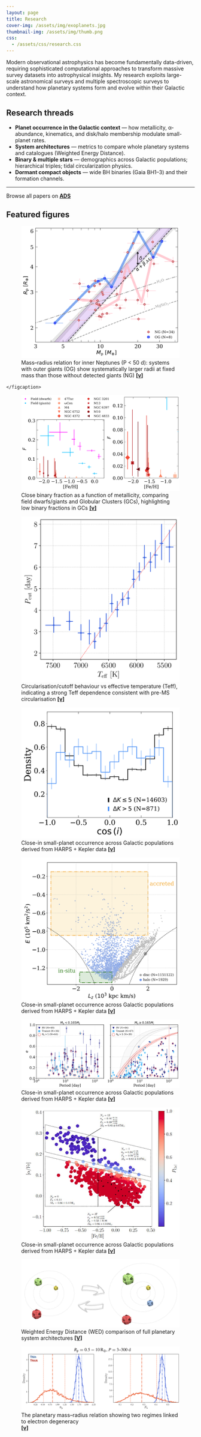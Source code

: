 ```yaml
---
layout: page
title: Research
cover-img: /assets/img/exoplanets.jpg
thumbnail-img: /assets/img/thumb.png
css:
  - /assets/css/research.css
---
```


Modern observational astrophysics has become fundamentally data-driven, requiring sophisticated computational approaches to transform massive survey datasets into astrophysical insights. My research exploits large-scale astronomical surveys and multiple spectroscopic surveys to understand how planetary systems form and evolve within their Galactic context. 

## Research threads

- **Planet occurrence in the Galactic context** — how metallicity, α-abundance, kinematics, and disk/halo membership modulate small-planet rates.  
- **System architectures** — metrics to compare whole planetary systems and catalogues (Weighted Energy Distance).  
- **Binary & multiple stars** — demographics across Galactic populations; hierarchical triples; tidal circularization physics.  
- **Dormant compact objects** — wide BH binaries (Gaia BH1–3) and their formation channels.

---

Browse all papers on <a href="https://ui.adsabs.harvard.edu/search?q=author%3A%22Bashi%2C%20Dolev%22&sort=date%20desc%2C%20bibcode%20desc" target="_blank"><b>ADS</b></a>

## Featured figures

<div class="fig-grid">
  <figure class="scale-100">
    <img src="/assets/img/MR_NP_OG.jpg" alt="Mass–radius relation with outer-giant vs no-giant systems">
    <figcaption> Mass–radius relation for inner Neptunes (P &lt; 50 d): systems with outer giants (OG) show systematically larger radii at fixed mass than those without detected giants (NG)
       <span style="font-weight:bold"> </span>
      <a href="https://ui.adsabs.harvard.edu/abs/2025MNRAS.544L..51B/abstract" target="_blank"><b>[v]</b></a>
    </figcaption>
  </figure>
    
    </figcaption>
  </figure>

  <figure class="scale-120">
    <img src="/assets/img/feh_F_GC.jpg" alt="Metallicity–frequency relation for field and clusters">
    <figcaption> Close binary fraction as a function of metallicity, comparing field dwarfs/giants and Globular Clusters (GCs), highlighting low binary fractions in GCs
           <span style="font-weight:bold"> </span>
      <a href="https://ui.adsabs.harvard.edu/abs/2025MNRAS.544L..51B/abstract" target="_blank"><b>[v]</b></a>  
    </figcaption>
  </figure>

  <figure class="scale-95">
    <img src="/assets/img/teff_P0_circ.jpg" alt="Circularization vs effective temperature">
    <figcaption><b></b> Circularisation/cutoff behaviour vs effective temperature (Teff), indicating a strong Teff dependence consistent with pre-MS circularisation
      <span style="font-weight:bold"> </span>
      <a href="https://ui.adsabs.harvard.edu/abs/2025MNRAS.544L..51B/abstract" target="_blank"><b>[v]</b></a>
    </figcaption>
  </figure>


  <figure class="scale-100">
    <img src="/assets/img/CHT_cosi.png" alt="HARPS Galactic planet occurrence map">
    <figcaption>
      Close-in small-planet occurrence across Galactic populations derived from HARPS + Kepler data
      <span style="font-weight:bold"> </span>
      <a href="https://ui.adsabs.harvard.edu/abs/2020A%26A...643A.106B/abstract" target="_blank"><b>[v]</b></a>
    </figcaption>
  </figure>

  <figure class="scale-100">
    <img src="/assets/img/binary_E_Lz.png" alt="HARPS Galactic planet occurrence map">
    <figcaption>
      Close-in small-planet occurrence across Galactic populations derived from HARPS + Kepler data
      <span style="font-weight:bold"> </span>
      <a href="https://ui.adsabs.harvard.edu/abs/2020A%26A...643A.106B/abstract" target="_blank"><b>[v]</b></a>
    </figcaption>
  </figure>

  <figure class="scale-100">
    <img src="/assets/img/PEP.png" alt="HARPS Galactic planet occurrence map">
    <figcaption>
      Close-in small-planet occurrence across Galactic populations derived from HARPS + Kepler data
      <span style="font-weight:bold"> </span>
      <a href="https://ui.adsabs.harvard.edu/abs/2020A%26A...643A.106B/abstract" target="_blank"><b>[v]</b></a>
    </figcaption>
  </figure>



  <figure class="scale-100">
    <img src="/assets/img/HARPSgalactic.jpeg" alt="HARPS Galactic planet occurrence map">
    <figcaption>
      Close-in small-planet occurrence across Galactic populations derived from HARPS + Kepler data
      <span style="font-weight:bold"> </span>
      <a href="https://ui.adsabs.harvard.edu/abs/2020A%26A...643A.106B/abstract" target="_blank"><b>[v]</b></a>
    </figcaption>
  </figure>

  <figure class="scale-110">
    <img src="/assets/img/PASSta.jpeg" alt="Weighted Energy Distance comparison of system architectures">
    <figcaption>
       Weighted Energy Distance (WED) comparison of full planetary system architectures
      <span style="font-weight:bold"> </span>
      <a href="https://ui.adsabs.harvard.edu/abs/2021A%26A...651A..61B/abstract" target="_blank"><b>[V]</b></a>
    </figcaption>
  </figure>

  <figure class="scale-100">
    <img src="/assets/img/Kepler_thin_thick.png" alt="Planetary Mass–Radius relation">
    <figcaption> The planetary mass–radius relation showing two regimes linked to electron degeneracy</figcaption>
           <span style="font-weight:bold"> </span>
      <a href="https://ui.adsabs.harvard.edu/abs/2025MNRAS.544L..51B/abstract" target="_blank"><b>[v]</b></a>
  </figure>
</div>




